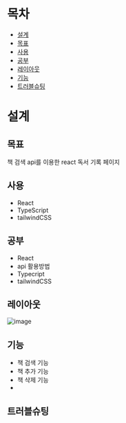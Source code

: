 # 목차

- [설계](#설계)
- [목표](#목표)
- [사용](#사용)
- [공부](#사용)
- [레이아웃](#레이아웃)
- [기능](#기능)
- [트러블슈팅](#트러블슈팅)

# 설계

## 목표

책 검색 api를 이용한 react 독서 기록 페이지

## 사용

- React
- TypeScript
- tailwindCSS

## 공부

- React
- api 활용방법
- Typecript
- tailwindCSS

## 레이아웃

![image](https://user-images.githubusercontent.com/100361115/163772030-7f03785c-4624-4dcd-bf8a-b47776e206bf.png)

## 기능

- 책 검색 기능
- 책 추가 기능
- 책 삭제 기능
-

## 트러블슈팅
